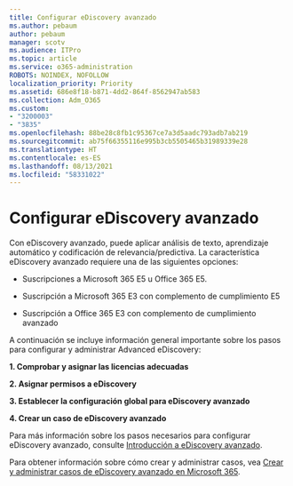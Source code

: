 ```yaml
---
title: Configurar eDiscovery avanzado
ms.author: pebaum
author: pebaum
manager: scotv
ms.audience: ITPro
ms.topic: article
ms.service: o365-administration
ROBOTS: NOINDEX, NOFOLLOW
localization_priority: Priority
ms.assetid: 686e8f18-b871-4dd2-864f-8562947ab583
ms.collection: Adm_O365
ms.custom:
- "3200003"
- "3835"
ms.openlocfilehash: 88be28c8fb1c95367ce7a3d5aadc793adb7ab219
ms.sourcegitcommit: ab75f66355116e995b3cb5505465b31989339e28
ms.translationtype: HT
ms.contentlocale: es-ES
ms.lasthandoff: 08/13/2021
ms.locfileid: "58331022"
---
```

# <a name="set-up-advanced-ediscovery"></a>Configurar eDiscovery avanzado

Con eDiscovery avanzado, puede aplicar análisis de texto, aprendizaje automático y codificación de relevancia/predictiva. La característica eDiscovery avanzado requiere una de las siguientes opciones:

- Suscripciones a Microsoft 365 E5 u Office 365 E5.

- Suscripción a Microsoft 365 E3 con complemento de cumplimiento E5

- Suscripción a Office 365 E3 con complemento de cumplimiento avanzado

A continuación se incluye información general importante sobre los pasos para configurar y administrar Advanced eDiscovery:

**1. Comprobar y asignar las licencias adecuadas**

**2. Asignar permisos a eDiscovery**

**3. Establecer la configuración global para eDiscovery avanzado**

**4. Crear un caso de eDiscovery avanzado**

Para más información sobre los pasos necesarios para configurar eDiscovery avanzado, consulte [Introducción a eDiscovery avanzado](https://docs.microsoft.com/microsoft-365/compliance/get-started-with-advanced-ediscovery).

Para obtener información sobre cómo crear y administrar casos, vea [Crear y administrar casos de eDiscovery avanzado en Microsoft 365](https://docs.microsoft.com/microsoft-365/compliance/create-and-manage-advanced-ediscoveryv2-case).
